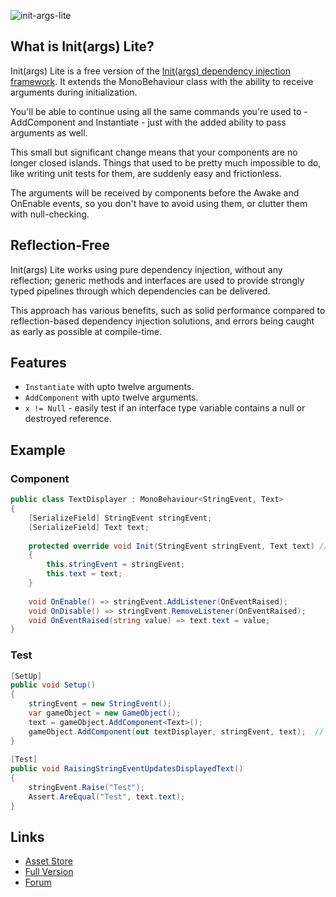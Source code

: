 ![init-args-lite](https://github.com/SisusCo/init-args-lite/assets/45103521/b21ffc42-5f2e-4144-b7a4-99c486d51b48)

## What is Init(args) Lite?
Init(args) Lite is a free version of the [Init(args) dependency injection framework](https://assetstore.unity.com/packages/tools/utilities/init-args-200530).
It extends the MonoBehaviour class with the ability to receive arguments during initialization.

You'll be able to continue using all the same commands you're used to - AddComponent and Instantiate - just with the added ability to pass arguments as well.

This small but significant change means that your components are no longer closed islands. Things that used to be pretty much impossible to do, like writing unit tests for them, are suddenly easy and frictionless.

The arguments will be received by components before the Awake and OnEnable events, so you don't have to avoid using them, or clutter them with null-checking.

## Reflection-Free
Init(args) Lite works using pure dependency injection, without any reflection; generic methods and interfaces are used to provide strongly typed pipelines through which dependencies can be delivered.

This approach has various benefits, such as solid performance compared to reflection-based dependency injection solutions, and errors being caught as early as possible at compile-time.

## Features
* `Instantiate` with upto twelve arguments.
* `AddComponent` with upto twelve arguments.
* `x != Null` - easily test if an interface type variable contains a null or destroyed reference.

## Example
### Component
```C#
public class TextDisplayer : MonoBehaviour<StringEvent, Text>
{
    [SerializeField] StringEvent stringEvent;
    [SerializeField] Text text;
 
    protected override void Init(StringEvent stringEvent, Text text) // <- dependencies received here
    {
        this.stringEvent = stringEvent;
        this.text = text;
    }
 
    void OnEnable() => stringEvent.AddListener(OnEventRaised);
    void OnDisable() => stringEvent.RemoveListener(OnEventRaised);
    void OnEventRaised(string value) => text.text = value;
}
```

### Test
```C#
[SetUp]
public void Setup()
{
    stringEvent = new StringEvent();
    var gameObject = new GameObject();
    text = gameObject.AddComponent<Text>();
    gameObject.AddComponent(out textDisplayer, stringEvent, text);  // <- dependencies injected here
}
 
[Test]
public void RaisingStringEventUpdatesDisplayedText()
{
    stringEvent.Raise("Test");
    Assert.AreEqual("Test", text.text);
}
```

## Links
* [Asset Store](https://assetstore.unity.com/packages/slug/280938)
* [Full Version](https://assetstore.unity.com/packages/tools/utilities/init-args-200530)
* [Forum](https://forum.unity.com/threads/init-args-the-practical-di-framework.1215084/)
